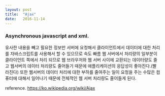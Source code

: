 ```yaml
---
layout: post
title:  "Ajax"
date:   2016-11-14
---
```

### Asynchronous javascript and xml.
유사한 내용을 빼고 필요한 정보만 서버에 요청해서 클라이언트에서 데이터에 대한 처리를 자바스크립트를 사용해서 할 수 있으므로 속도 빠름
웹 서버에서 처리량의 일부분이 클라이언트 쪽에서 처리 되므로 웹 브라우저와 웹 서버 사이에 교환되는 데이터량도 줄고 웹서버의 데이터 처리량도 줄어들기 때문에 애플리케이션의 응답성이 좋아진다.(빨라진다) 또한 웹서버의 데이터 처리에 대한 부하를 줄여주는 일이 요청을 주는 수많은 컴퓨터에 대해서 일어나기 때문에 전체적인 웹 서버 처리량도 줄어들게 된다.

reference.
https://ko.wikipedia.org/wiki/Ajax
